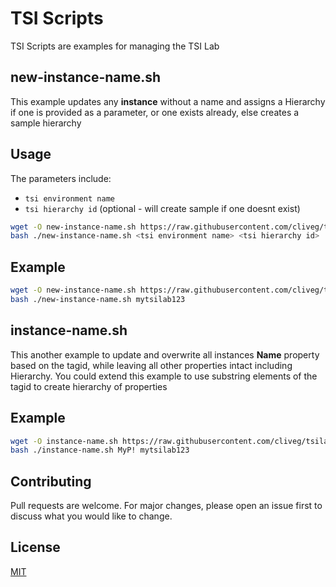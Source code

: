 # TSI Scripts

TSI Scripts are examples for managing the TSI Lab


## new-instance-name.sh
This example updates any **instance** without a name and assigns a Hierarchy if one is provided as a parameter, or one exists already, else creates a sample hierarchy

## Usage
The parameters include: 
- ``tsi environment name``
- ``tsi hierarchy id`` (optional - will create sample if one doesnt exist)

```bash
wget -O new-instance-name.sh https://raw.githubusercontent.com/cliveg/tsilab/master/tsiscripts/new-instance-name.sh
bash ./new-instance-name.sh <tsi environment name> <tsi hierarchy id>
```

## Example

```bash
wget -O new-instance-name.sh https://raw.githubusercontent.com/cliveg/tsilab/master/tsiscripts/new-instance-name.sh
bash ./new-instance-name.sh mytsilab123
```


## instance-name.sh
This another example to update and overwrite all instances **Name** property based on the tagid, while leaving all other properties intact including Hierarchy. You could extend this example to use substring elements of the tagid to create hierarchy of properties


## Example

```bash
wget -O instance-name.sh https://raw.githubusercontent.com/cliveg/tsilab/master/tsiscripts/new-instance-name.sh
bash ./instance-name.sh MyP! mytsilab123
```

## Contributing
Pull requests are welcome. For major changes, please open an issue first to discuss what you would like to change.


## License
[MIT](https://choosealicense.com/licenses/mit/)
